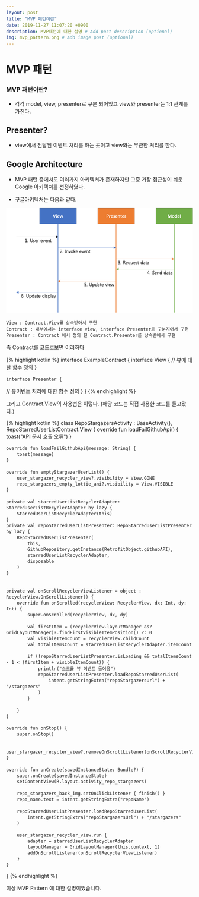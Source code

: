 ```yaml
---
layout: post
title: "MVP 패턴이란"
date: 2019-11-27 11:07:20 +0900
description: MVP패턴에 대한 설명 # Add post description (optional)
img: mvp_pattern.png # Add image post (optional)
---
```


# MVP 패턴

### MVP 패턴이란?

- 각각 model, view, presenter로 구분 되어있고 view와 presenter는 1:1 관계를 가진다.

## Presenter?

- view에서 전달된 이벤트 처리를 하는 곳이고 view와는 무관한 처리를 한다.

## Google Architecture

- MVP 패턴 중에서도 여러가지 아키텍쳐가 존재하지만 그중 가장 접근성이 쉬운 Google 아키텍쳐를 선정하였다.

- 구글아키텍쳐는 다음과 같다.

![구글 MVP아키텍쳐](../assets/img/google-mvp-architecture.png)

```
View : Contract.View를 상속받아서 구현
Contract : 내부에서는 interface view, interface Presenter로 구분지어서 구현
Presenter : Contract 에서 정의 된 Contract.Presenter를 상속받에서 구현
```

즉 Contract를 코드로보면 이러하다

{% highlight kotlin %}
interface ExampleContract {
interface View {
// 뷰에 대한 함수 정의
}

    interface Presenter {

// 뷰이벤트 처리에 대한 함수 정의
}
}
{% endhighlight %}

그리고 Contract.View의 사용법은 이렇다. (해당 코드는 직접 사용한 코드를 들고왔다.)

{% highlight kotlin %}
class RepoStargazersActivity : BaseActivity(), RepoStarredUserListContract.View {
override fun loadFailGithubApi() {
toast("API 문서 호출 오류")
}

    override fun loadFailGithubApi(message: String) {
        toast(message)
    }

    override fun emptyStargazerUserList() {
        user_stargazer_recycler_view?.visibility = View.GONE
        repo_stargazers_empty_lottie_ani?.visibility = View.VISIBLE
    }

    private val starredUserListRecyclerAdapter: StarredUserListRecyclerAdapter by lazy {
        StarredUserListRecyclerAdapter(this)
    }
    private val repoStarredUserListPresenter: RepoStarredUserListPresenter by lazy {
        RepoStarredUserListPresenter(
            this,
            GithubRepository.getInstance(RetrofitObject.githubAPI),
            starredUserListRecyclerAdapter,
            disposable
        )
    }


    private val onScrollRecyclerViewListener = object : RecyclerView.OnScrollListener() {
        override fun onScrolled(recyclerView: RecyclerView, dx: Int, dy: Int) {
            super.onScrolled(recyclerView, dx, dy)

            val firstItem = (recyclerView.layoutManager as? GridLayoutManager)?.findFirstVisibleItemPosition() ?: 0
            val visibleItemCount = recyclerView.childCount
            val totalItemsCount = starredUserListRecyclerAdapter.itemCount

            if (!repoStarredUserListPresenter.isLoading && totalItemsCount - 1 < (firstItem + visibleItemCount)) {
                println("스크롤 뷰 이벤트 들어옴")
                repoStarredUserListPresenter.loadRepoStarredUserList(
                    intent.getStringExtra("repoStargazersUrl") + "/stargazers"
                )
            }

        }
    }

    override fun onStop() {
        super.onStop()

        user_stargazer_recycler_view?.removeOnScrollListener(onScrollRecyclerViewListener)
    }

    override fun onCreate(savedInstanceState: Bundle?) {
        super.onCreate(savedInstanceState)
        setContentView(R.layout.activity_repo_stargazers)

        repo_stargazers_back_img.setOnClickListener { finish() }
        repo_name.text = intent.getStringExtra("repoName")

        repoStarredUserListPresenter.loadRepoStarredUserList(
            intent.getStringExtra("repoStargazersUrl") + "/stargazers"
        )

        user_stargazer_recycler_view.run {
            adapter = starredUserListRecyclerAdapter
            layoutManager = GridLayoutManager(this.context, 1)
            addOnScrollListener(onScrollRecyclerViewListener)
        }
    }

}
{% endhighlight %}

이상 MVP Pattern 에 대한 설명이었습니다.
